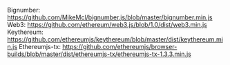 Bignumber: https://github.com/MikeMcl/bignumber.js/blob/master/bignumber.min.js
Web3: https://github.com/ethereum/web3.js/blob/1.0/dist/web3.min.js
Keythereum: https://github.com/ethereumjs/keythereum/blob/master/dist/keythereum.min.js
Ethereumjs-tx: https://github.com/ethereumjs/browser-builds/blob/master/dist/ethereumjs-tx/ethereumjs-tx-1.3.3.min.js